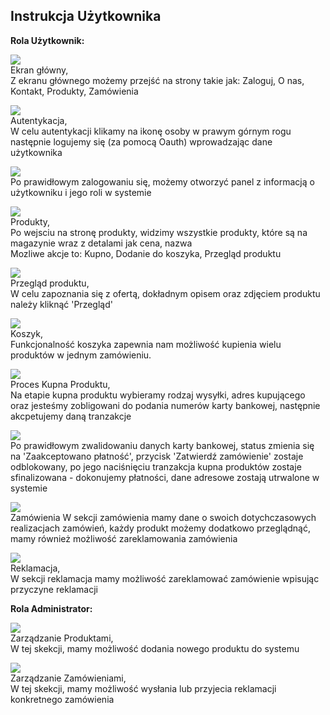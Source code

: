 ## Instrukcja Użytkownika

**Rola Użytkownik:**  

![](./pictures/instrukcja01.png)  
Ekran główny,  
Z ekranu głównego możemy przejść na strony takie jak: Zaloguj, O nas, Kontakt, Produkty, Zamówienia

![](./pictures/instrukcja02.png)  
Autentykacja,  
W celu autentykacji klikamy na ikonę osoby w prawym górnym rogu następnie logujemy się (za pomocą Oauth) wprowadzając dane użytkownika 

![](./pictures/instrukcja03.png)  
Po prawidłowym zalogowaniu się, możemy otworzyć panel z informacją o użytkowniku i jego roli w systemie

![](./pictures/instrukcja04.png)  
Produkty,  
Po wejsciu na stronę produkty, widzimy wszystkie produkty, które są na magazynie wraz z detalami jak cena, nazwa  
Mozliwe akcje to: Kupno, Dodanie do koszyka, Przegląd produktu

![](./pictures/instrukcja05.png)  
Przegląd produktu,  
W celu zapoznania się z ofertą, dokładnym opisem oraz zdjęciem produktu należy kliknąć 'Przegląd' 

![](./pictures/instrukcja06.png)  
Koszyk,  
Funkcjonalność koszyka zapewnia nam możliwość kupienia wielu produktów w jednym zamówieniu.

![](./pictures/instrukcja07.png)  
Proces Kupna Produktu,  
Na etapie kupna produktu wybieramy rodzaj wysyłki, adres kupującego oraz jesteśmy zobligowani do podania numerów karty bankowej, następnie akcpetujemy daną tranzakcje

![](./pictures/instrukcja08.png)  
Po prawidłowym zwalidowaniu danych karty bankowej, status zmienia się na 'Zaakceptowano płatność', przycisk 'Zatwierdź zamówienie' zostaje odblokowany, po jego naciśnięciu tranzakcja kupna produktów zostaje sfinalizowana - dokonujemy płatności, dane adresowe zostają utrwalone w systemie

![](./pictures/instrukcja09.png)  
Zamówienia
W sekcji zamówienia mamy dane o swoich dotychczasowych realizacjach zamówień, każdy produkt możemy dodatkowo przeglądnąć, mamy również możliwość zareklamowania zamówienia

![](./pictures/instrukcja10.png)  
Reklamacja,  
W sekcji reklamacja mamy możliwość zareklamować zamówienie wpisując przyczyne reklamacji

**Rola Administrator:**

![](./pictures/instrukcja11.png)  
Zarządzanie Produktami,  
W tej skekcji, mamy możliwość dodania nowego produktu do systemu

![](./pictures/instrukcja12.png)  
Zarządzanie Zamówieniami,  
W tej skekcji, mamy możliwość wysłania lub przyjecia reklamacji konkretnego zamówienia